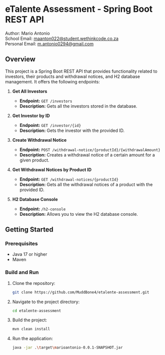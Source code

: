 # eTalente Assessment - Spring Boot REST API

Author: Mario Antonio  
School Email: maanton022@student.wethinkcode.co.za  
Personal Email: m.antonio0294@gmail.com

## Overview

This project is a Spring Boot REST API that provides functionality related to investors, their products and withdrawal notices, and H2 database management. It offers the following endpoints:

1. **Get All Investors**
    - **Endpoint:** `GET /investors`
    - **Description:** Gets all the investors stored in the database.

2. **Get Investor by ID**
    - **Endpoint:** `GET /investor/{id}`
    - **Description:** Gets the investor with the provided ID.

3. **Create Withdrawal Notice**
    - **Endpoint:** `POST /withdrawal-notice/{productId}/{withdrawalAmount}`
    - **Description:** Creates a withdrawal notice of a certain amount for a given product.

4. **Get Withdrawal Notices by Product ID**
    - **Endpoint:** `GET /withdrawal-notices/{productId}`
    - **Description:** Gets all the withdrawal notices of a product with the provided ID.

5. **H2 Database Console**
    - **Endpoint:** `/h2-console`
    - **Description:** Allows you to view the H2 database console.

## Getting Started

### Prerequisites

- Java 17 or higher
- Maven

### Build and Run

1. Clone the repository:

   ```bash
   git clone https://github.com/MuddBone4/etalente-assessment.git
   ```

2. Navigate to the project directory:

   ```bash
   cd etalente-assessment
   ```

3. Build the project:

   ```bash
   mvn clean install
   ```

4. Run the application:

   ```bash
   java -jar .\target\marioantonio-0.0.1-SNAPSHOT.jar
   ```
